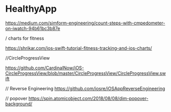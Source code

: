 # HealthyApp


https://medium.com/simform-engineering/count-steps-with-cmpedometer-on-iwatch-94b61bc3b87e


/ charts for fitness

https://shrikar.com/ios-swift-tutorial-fitness-tracking-and-ios-charts/

//CircleProgressView 

https://github.com/CardinalNow/iOS-CircleProgressView/blob/master/CircleProgressView/CircleProgressView.swift


// Reverse Engineering
https://github.com/iosre/iOSAppReverseEngineering

//  popover
https://spin.atomicobject.com/2018/08/08/dim-popover-background/
